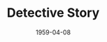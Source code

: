 ---
title: Detective Story
date: 1959-04-08
closing_date: 1959-04-18
layout: productions
featured_image:
image_caption:
image_credit:
playbill:
category:
Theatre: Theatre Jacksonville
Venue: Little Theatre
cast:
- Detective Dakis: Jack Atkinson
- Shoplifter: Connie Henline
- Detective Gallagher: Sylvester Scotti
- Patrolman Keogh: Dan Green
- Mrs. Farragut: Eldene Moulton
- Joe Feinson: Marshall Grauer
- Detective Callahan: Dick Wright
- Detective O'Brien: Arthur L. Logan
- Detective Brody: Hugh Henline
- Endicott Sims: Tommie O'Hagan
- Detective McLeod: Norman Howard
- Arthur Kindred: Bill Gibbs
- Patrolman Barnes: Joe Sloan
- 1st Burglar (Charlie): Elmo Lehman
- 2nd Burglar (Lewis): Mike McDermott
- Mrs. Bagatelle: Claire Zundell
- Dr. Kurt Schneider: Bernard Ettlinger
- Lt. Monoghan: Frank Ridge
- Susan Carmichael: Ellen Black
- Willy: Warren Zundell
- Miss Hatch: Polly Clendening
- Mrs. Feeny: Betty Smith
- Crumb-Bum: Jack Lucovsky
- Mr. Gallantz: Klip Smith
- Mr. Pritchett: Robert H. Agnew
- Mary McLeod: Mardie Kelly
- Tami Giacoppetti: Glenn H. Logan
- Photographer: Ralph Anderson
- A Lady: Barbara Sellers
- A Gentleman: Malcolm Argo
- Indignant: Marie Logan
crew:
- Designer and Director: Maurice Geoffrey
- Stage Manager: Mark Harris
- book-holder: Libbi Whiteman
- Lighting:
  - Klip Smith
  - Bob Kornegay
  - Dr. Alvin Gross
  - Jean Tankersley
- Sound Effects:
  - Dorothy Massey
  - Bunni Thornhill
  - Margot Nasrallah
- Properties:
  - Gayle Swymer
  - Sue Henderson
  - Thelma Altman
  - Esther Mae Blankenbeckler
  - Marie Bristow
  - Betty Smith
  - Claire Zundell
  - Ralph Anderson
  - Warren Zundell
  - Susan Massey
- Make-Up:
  - Polly Clendening
  - Elmo Lehman
  - Jane Porter
  - Marie Logan
  - Susan Massey
  - Mary Sloan
  - Mary Kilpatrick
  - Beverly Fink
  - Abbey I. Fink
- Scenery:
  - Frank Ridge
  - Mark Harris
  - Marie Logan
  - Bunni Thornhill
  - Buzzy Klausner
  - Joe Sloan
  - Art Logan
  - Glenn H. Logan
  - Bob Kornegay
  - Bob Simpson
  - Charles McCrory
  - Thelma Mayeron
  - Frances Andrews
  - Claire Lucas
  - Claire Zundell
  - Paul Geoffrey
  - Dixie Cohen
  - Mike McDermott
  - Sylvester Scotti
orchestra:
external_links:
---